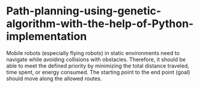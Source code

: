 # Path-planning-using-genetic-algorithm-with-the-help-of-Python-implementation
Mobile robots (especially flying robots) in static environments need to navigate while avoiding collisions with obstacles. Therefore, it should be able to meet the defined priority by minimizing the total distance traveled, time spent, or energy consumed. The starting point to the end point (goal) should move along the allowed routes.
